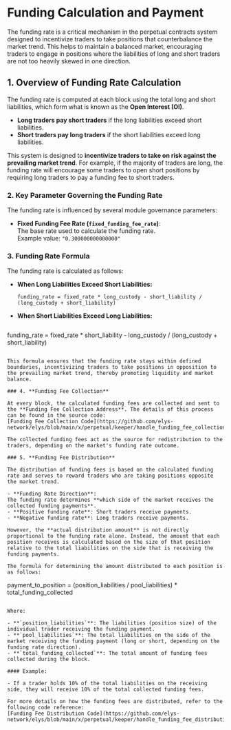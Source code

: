 <!--
order: 9
-->

# Funding Calculation and Payment

The funding rate is a critical mechanism in the perpetual contracts system designed to incentivize traders to take positions that counterbalance the market trend. This helps to maintain a balanced market, encouraging traders to engage in positions where the liabilities of long and short traders are not too heavily skewed in one direction.

## 1. **Overview of Funding Rate Calculation**

The funding rate is computed at each block using the total long and short liabilities, which form what is known as the **Open Interest (OI)**.

- **Long traders pay short traders** if the long liabilities exceed short liabilities.
- **Short traders pay long traders** if the short liabilities exceed long liabilities.

This system is designed to **incentivize traders to take on risk against the prevailing market trend**. For example, if the majority of traders are long, the funding rate will encourage some traders to open short positions by requiring long traders to pay a funding fee to short traders.

### 2. **Key Parameter Governing the Funding Rate**

The funding rate is influenced by several module governance parameters:

- **Fixed Funding Fee Rate (`fixed_funding_fee_rate`)**:  
  The base rate used to calculate the funding rate.  
  Example value: `"0.300000000000000"`

### 3. **Funding Rate Formula**

The funding rate is calculated as follows:

- **When Long Liabilities Exceed Short Liabilities:**

  ```
  funding_rate = fixed_rate * long_custody - short_liability / (long_custody + short_liability)
  ```

- **When Short Liabilities Exceed Long Liabilities:**
  ```
 funding_rate = fixed_rate * short_liability - long_custody / (long_custody + short_liability)
  ```

This formula ensures that the funding rate stays within defined boundaries, incentivizing traders to take positions in opposition to the prevailing market trend, thereby promoting liquidity and market balance.

### 4. **Funding Fee Collection**

At every block, the calculated funding fees are collected and sent to the **Funding Fee Collection Address**. The details of this process can be found in the source code:  
[Funding Fee Collection Code](https://github.com/elys-network/elys/blob/main/x/perpetual/keeper/handle_funding_fee_collection.go).

The collected funding fees act as the source for redistribution to the traders, depending on the market's funding rate outcome.

### 5. **Funding Fee Distribution**

The distribution of funding fees is based on the calculated funding rate and serves to reward traders who are taking positions opposite the market trend.

- **Funding Rate Direction**:  
  The funding rate determines **which side of the market receives the collected funding payments**.
  - **Positive funding rate**: Short traders receive payments.
  - **Negative funding rate**: Long traders receive payments.

However, the **actual distribution amount** is not directly proportional to the funding rate alone. Instead, the amount that each position receives is calculated based on the size of that position relative to the total liabilities on the side that is receiving the funding payments.

The formula for determining the amount distributed to each position is as follows:

```
payment_to_position = (position_liabilities / pool_liabilities) * total_funding_collected
```

Where:

- **`position_liabilities`**: The liabilities (position size) of the individual trader receiving the funding payment.
- **`pool_liabilities`**: The total liabilities on the side of the market receiving the funding payment (long or short, depending on the funding rate direction).
- **`total_funding_collected`**: The total amount of funding fees collected during the block.

#### Example:

- If a trader holds 10% of the total liabilities on the receiving side, they will receive 10% of the total collected funding fees.

For more details on how the funding fees are distributed, refer to the following code reference:  
[Funding Fee Distribution Code](https://github.com/elys-network/elys/blob/main/x/perpetual/keeper/handle_funding_fee_distribution.go).

